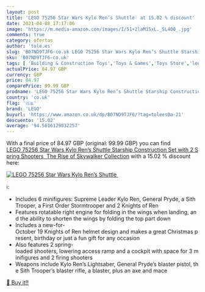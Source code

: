```yaml
---
layout: post
title: 'LEGO 75256 Star Wars Kylo Ren’s Shuttle  at 15.02 % discount'
date: 2021-04-08 17:17:06
image: 'https://m.media-amazon.com/images/I/51+2laM15xL._SL400_.jpg'
comments: true
category: ofertas
author: 'tole.es'
slug: 'B07ND9TJF6-co.uk LEGO 75256 Star Wars Kylo Ren’s Shuttle Starship...'
sku: 'B07ND9TJF6-co.uk'
tags: [ 'Building & Construction Toys','Toys & Games','Toys Store','lego', ]
actualPrice: 84.97 GBP
currency: GBP
price: 84.97
comparePrice: 99.99 GBP
prodname: 'LEGO 75256 Star Wars Kylo Ren’s Shuttle Starship Construction Set with 2 Spring Shooters  The Rise of Skywalker Collection'
country: 'co.uk'
flag: '🇬🇧'
brand: 'LEGO'
buyurl: 'https://www.amazon.co.uk/dp/B07ND9TJF6/?tag=tolees0a-21'
descuento: '15.02'
average: '94.5616129032257'
---
```


With a final price of 84.97 GBP (original: 99.99 GBP) you can find [LEGO 75256 Star Wars Kylo Ren’s Shuttle Starship Construction Set with 2 Spring Shooters  The Rise of Skywalker Collection](https://www.amazon.co.uk/dp/B07ND9TJF6/?tag=tolees0a-21) with a  15.02 % discount here:

[![LEGO 75256 Star Wars Kylo Ren’s Shuttle ](https://m.media-amazon.com/images/I/51+2laM15xL._SL400_.jpg)](https://www.amazon.co.uk/dp/B07ND9TJF6/?tag=tolees0a-21)

ℹ️:

- Includes 6 minifigures: Supreme Leader Kylo Ren, General Pryde, a Sith Trooper, a First Order Stormtrooper and 2 Knights of Ren
- Features rotatable right engine for folding in the wings when landing, and the ability to shorten the wings by folding the top part down
- Includes a new-for-October 19 Knights of Ren helmet design and makes a great Christmas present, birthday or just a fun gift for any occasion
- Also features 2 spring-loaded shooters, lowering access ramp and a cockpit with space for 3 minifigures and 2 firing shooters
- Weapons include Kylo Ren’s Lightsaber, General Pryde’s blaster pistol, the Sith Trooper’s blaster rifle, a blaster, plus an axe and mace

[🛒 Buy it!!](https://www.amazon.co.uk/dp/B07ND9TJF6/?tag=tolees0a-21)
